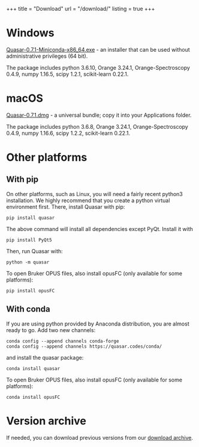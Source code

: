 +++
title = "Download"
url = "/download/"
listing = true
+++

Windows
=======

[Quasar-0.7.1-Miniconda-x86_64.exe](https://download.biolab.si/download/files/quasar/Quasar-0.7.1-Miniconda-x86_64.exe) - an
installer that can be used without administrative privileges (64 bit).

The package includes python 3.6.10,
Orange 3.24.1, Orange-Spectroscopy 0.4.9, numpy 1.16.5,
scipy 1.2.1, scikit-learn 0.22.1.

macOS
=====

[Quasar-0.7.1.dmg](https://download.biolab.si/download/files/quasar/Quasar-0.7.1.dmg) - a universal
bundle; copy it into your Applications folder.

The package includes python 3.6.8,
Orange 3.24.1, Orange-Spectroscopy 0.4.9, numpy 1.16.6,
scipy 1.2.2, scikit-learn 0.22.1.


Other platforms
===============

With pip
--------

On other platforms, such as Linux, you will need a fairly recent python3 installation.
We highly recommend that you create a python virtual environment first. 
There, install Quasar with pip:

    pip install quasar
    
The above command will install all dependencies except PyQt. Install it with

    pip install PyQt5

Then, run Quasar with:

    python -m quasar

To open Bruker OPUS files, also install opusFC (only available for some platforms):

    pip install opusFC

With conda
----------

If you are using python provided by Anaconda distribution, you are almost ready to go.
Add two new channels:

    conda config --append channels conda-forge
    conda config --append channels https://quasar.codes/conda/

and install the quasar package:

    conda install quasar

To open Bruker OPUS files, also install opusFC (only available for some platforms):

    conda install opusFC

Version archive
===============

If needed, you can download previous versions from our [download archive](https://download.biolab.si/download/files/quasar/).
